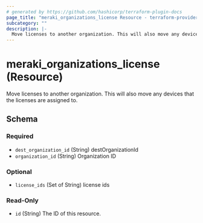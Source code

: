 ```yaml
---
# generated by https://github.com/hashicorp/terraform-plugin-docs
page_title: "meraki_organizations_license Resource - terraform-provider-meraki"
subcategory: ""
description: |-
  Move licenses to another organization. This will also move any devices that the licenses are assigned to.
---
```


# meraki_organizations_license (Resource)

Move licenses to another organization. This will also move any devices that the licenses are assigned to.



<!-- schema generated by tfplugindocs -->
## Schema

### Required

- `dest_organization_id` (String) destOrganizationId
- `organization_id` (String) Organization ID

### Optional

- `license_ids` (Set of String) license ids

### Read-Only

- `id` (String) The ID of this resource.
